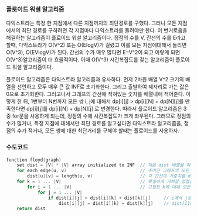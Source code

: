 ### 플로이드 워셜 알고리즘
다익스트라는 특정 한 지점에서 다른 지점까지의 최단경로를 구했다. 그러나 모든 지점에서의 최단 경로를 구하려면 각 지점마다 다익스트라를 돌려야만 한다. 이 번거로움을 해결하는
알고리즘이 플로이드 워셜 알고리즘이다. 정점의 수를 V, 간선의 수를 E라고 할때, 다익스트라가 O(V^2) 또는 O(ElogV)가 걸렸고 이를 모든 지점에대해서 돌리면 O(V^3), O(EVlogV)가 된다.
간선의 수가 매우 많다면 E=V^2이 되고 이렇게 되면 O(V^3)알고리즘이 더 효율적이다. 이때 O(V^3) 시간복잡도를 갖는 알고리즘이 플로이드 워셜 알고리즘이다. <br>

플로이드 알고리즘은 다익스트라 알고리즘과 유사하다. 먼저 2차원 배열 V^2 크기의 배열을 선언하고 모두 매우 큰 값 INF로 초기화한다. 그리고 출발하여 제자리로 가는 값은 0으로 초기화한다.
그러고나서 그래프의 간선에 적혀있는 숫자를 배열내에 적어준다. 이렇게 한 뒤, 1번부터 N번까지 모든 쌍 i, j에 대해서 dp[i][j] > dp[i][N] + dp[N][j]를 만족한다면 dp[i][j]를 dp[i][N] + dp[N][j]
로 변경한다. 따라서 플로이드 알고리즘은 3중 for문을 사용하게 되는데, 정점의 수에 시간복잡도가 크게 좌우된다. 그러므로 정점의 수가 많거나, 특정 지점에 대해서만 최단 경로를 알고싶다면
다익스트라 알고리즘을, 정점의 수가 적거나, 모든 쌍에 대한 최단거리를 구해야 할때는 플로이드를 사용하자.

### 수도코드
``` c
function floyd(graph)
    set dist = |V| * |V| array initialized to INF  // 처음 dist 배열을 아주 큰 값인 INF로 초기화합니다.
    for each edge(u, v)                            // 주어진 그래프의 모든 간선에 대해
        dist[u][v] = length(u, v)                  // 각 간선의 가중치를 dist 배열에 적어줍니다.
    for k = 1 ... |V|                              // 확실하게 거쳐갈 정점을 1번부터 V번까지 순서대로 정의합니다.
        for i = 1 ... |V|                          // 고정된 k에 대해 모든 쌍 (i, j)를 살펴봅니다.
            for j = 1 ... |V|
                if dist[i][j] > dist[i][k] + dist[k][j]     // i에서 j로 가는 거리가 k를 경유해 가는 것이 더 좋다면
                    dist[i][j] = dist[i][k] + dist[k][j]    // dist[i][j]값을 갱신해줍니다.
    return dist
```
